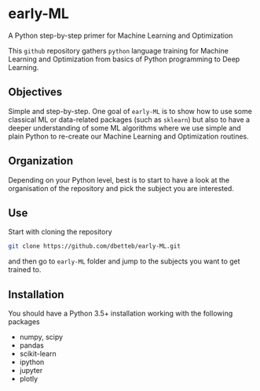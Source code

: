 # early-ML
A Python step-by-step primer for Machine Learning and Optimization

This `github` repository gathers `python` language training for Machine Learning and Optimization from basics of Python programming to Deep Learning.

## Objectives

Simple and step-by-step. One goal of `early-ML` is to show how to use some classical ML or data-related packages (such as `sklearn`) but also to have a deeper understanding of some ML algorithms where we use simple and plain Python to re-create our Machine Learning and Optimization routines.

## Organization

Depending on your Python level, best is to start to have a look at the organisation of the repository and pick the subject you are interested.

## Use

Start with cloning the repository

```bash
git clone https://github.com/dbetteb/early-ML.git
```

and then go to `early-ML` folder and jump to the subjects you want to get trained to.

## Installation

You should have a Python 3.5+ installation working with the following packages
- numpy, scipy
- pandas
- scikit-learn
- ipython
- jupyter
- plotly